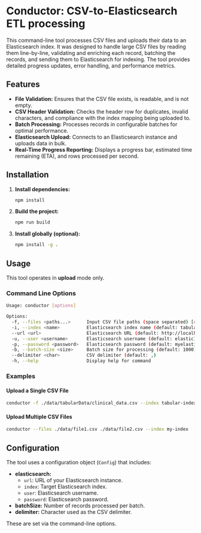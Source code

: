 # Conductor: CSV-to-Elasticsearch ETL processing

This command-line tool processes CSV files and uploads their data to an Elasticsearch index. It was designed to handle large CSV files by reading them line-by-line, validating and enriching each record, batching the records, and sending them to Elasticsearch for indexing. The tool provides detailed progress updates, error handling, and performance metrics.

## Features

- **File Validation:** Ensures that the CSV file exists, is readable, and is not empty.
- **CSV Header Validation:** Checks the header row for duplicates, invalid characters, and compliance with the index mapping being uploaded to.
- **Batch Processing:** Processes records in configurable batches for optimal performance.
- **Elasticsearch Upload:** Connects to an Elasticsearch instance and uploads data in bulk.
- **Real-Time Progress Reporting:** Displays a progress bar, estimated time remaining (ETA), and rows processed per second.

## Installation

1. **Install dependencies:**

   ```bash
   npm install
   ```

2. **Build the project:**

   ```bash
   npm run build
   ```

3. **Install globally (optional):**

   ```bash
   npm install -g .
   ```

## Usage

This tool operates in **upload** mode only.

### Command Line Options

```bash
Usage: conductor [options]

Options:
  -f, --files <paths...>      Input CSV file paths (space separated) [required]
  -i, --index <name>          Elasticsearch index name (default: tabular-index)
  --url <url>                 Elasticsearch URL (default: http://localhost:9200)
  -u, --user <username>       Elasticsearch username (default: elastic)
  -p, --password <password>   Elasticsearch password (default: myelasticpassword)
  -b, --batch-size <size>     Batch size for processing (default: 1000)
  --delimiter <char>          CSV delimiter (default: ,)
  -h, --help                  Display help for command
```

### Examples

#### Upload a Single CSV File

```bash
conductor -f ./data/tabularData/clinical_data.csv --index tabular-index --url http://localhost:9200 -u elastic -p myelasticpassword -b 500
```

#### Upload Multiple CSV Files

```bash
conductor --files ./data/file1.csv ./data/file2.csv --index my-index
```

## Configuration

The tool uses a configuration object (`Config`) that includes:

- **elasticsearch:**
  - `url`: URL of your Elasticsearch instance.
  - `index`: Target Elasticsearch index.
  - `user`: Elasticsearch username.
  - `password`: Elasticsearch password.
- **batchSize:** Number of records processed per batch.
- **delimiter:** Character used as the CSV delimiter.

These are set via the command-line options.
